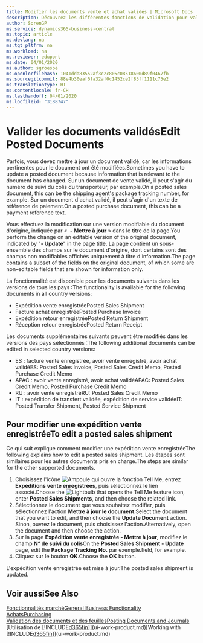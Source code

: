 ```yaml
---
title: Modifier les documents vente et achat validés | Microsoft Docs
description: Découvrez les différentes fonctions de validation pour valider les documents achat et comment mettre à jour les documents validés.
author: SorenGP
ms.service: dynamics365-business-central
ms.topic: article
ms.devlang: na
ms.tgt_pltfrm: na
ms.workload: na
ms.reviewer: edupont
ms.date: 04/01/2020
ms.author: sgroespe
ms.openlocfilehash: 1041dda83552af3c2c805c08518600d89f0467fb
ms.sourcegitcommit: 88e4b30eaf6fa32af0c1452ce2f85ff1111c75e2
ms.translationtype: HT
ms.contentlocale: fr-CH
ms.lasthandoff: 04/01/2020
ms.locfileid: "3188747"
---
```

# <a name="edit-posted-documents"></a><span data-ttu-id="18c5c-103">Valider les documents validés</span><span class="sxs-lookup"><span data-stu-id="18c5c-103">Edit Posted Documents</span></span>
<span data-ttu-id="18c5c-104">Parfois, vous devez mettre à jour un document validé, car les informations pertinentes pour le document ont été modifiées.</span><span class="sxs-lookup"><span data-stu-id="18c5c-104">Sometimes you have to update a posted document because information that is relevant to the document has changed.</span></span> <span data-ttu-id="18c5c-105">Sur un document de vente validé, il peut s'agir du numéro de suivi du colis du transporteur, par exemple.</span><span class="sxs-lookup"><span data-stu-id="18c5c-105">On a posted sales document, this can be the shipping agent's package tracking number, for example.</span></span> <span data-ttu-id="18c5c-106">Sur un document d'achat validé, il peut s'agir d'un texte de référence de paiement.</span><span class="sxs-lookup"><span data-stu-id="18c5c-106">On a posted purchase document, this can be a payment reference text.</span></span>

<span data-ttu-id="18c5c-107">Vous effectuez la modification sur une version modifiable du document d'origine, indiquée par «  **- Mettre à jour** » dans le titre de la page.</span><span class="sxs-lookup"><span data-stu-id="18c5c-107">You perform the change on an editable version of the original document, indicated by "**- Update**" in the page title.</span></span> <span data-ttu-id="18c5c-108">La page contient un sous-ensemble des champs sur le document d'origine, dont certains sont des champs non modifiables affichés uniquement à titre d'information.</span><span class="sxs-lookup"><span data-stu-id="18c5c-108">The page contains a subset of the fields on the original document, of which some are non-editable fields that are shown for information only.</span></span>

<span data-ttu-id="18c5c-109">La fonctionnalité est disponible pour les documents suivants dans les versions de tous les pays :</span><span class="sxs-lookup"><span data-stu-id="18c5c-109">The functionality is available for the following documents in all country versions:</span></span>
- <span data-ttu-id="18c5c-110">Expédition vente enregistrée</span><span class="sxs-lookup"><span data-stu-id="18c5c-110">Posted Sales Shipment</span></span>
- <span data-ttu-id="18c5c-111">Facture achat enregistrée</span><span class="sxs-lookup"><span data-stu-id="18c5c-111">Posted Purchase Invoice</span></span>
- <span data-ttu-id="18c5c-112">Expédition retour enregistrée</span><span class="sxs-lookup"><span data-stu-id="18c5c-112">Posted Return Shipment</span></span>
- <span data-ttu-id="18c5c-113">Réception retour enregistrée</span><span class="sxs-lookup"><span data-stu-id="18c5c-113">Posted Return Receipt</span></span>

<span data-ttu-id="18c5c-114">Les documents supplémentaires suivants peuvent être modifiés dans les versions des pays sélectionnés :</span><span class="sxs-lookup"><span data-stu-id="18c5c-114">The following additional documents can be edited in selected country versions:</span></span>
- <span data-ttu-id="18c5c-115">ES : facture vente enregistrée, avoir vente enregistré, avoir achat validé</span><span class="sxs-lookup"><span data-stu-id="18c5c-115">ES: Posted Sales Invoice, Posted Sales Credit Memo, Posted Purchase Credit Memo</span></span>
- <span data-ttu-id="18c5c-116">APAC : avoir vente enregistré, avoir achat validé</span><span class="sxs-lookup"><span data-stu-id="18c5c-116">APAC: Posted Sales Credit Memo, Posted Purchase Credit Memo</span></span>
- <span data-ttu-id="18c5c-117">RU : avoir vente enregistré</span><span class="sxs-lookup"><span data-stu-id="18c5c-117">RU: Posted Sales Credit Memo</span></span>
- <span data-ttu-id="18c5c-118">IT : expédition de transfert validée, expédition de service validée</span><span class="sxs-lookup"><span data-stu-id="18c5c-118">IT: Posted Transfer Shipment, Posted Service Shipment</span></span>

## <a name="to-edit-a-posted-sales-shipment"></a><span data-ttu-id="18c5c-119">Pour modifier une expédition vente enregistrée</span><span class="sxs-lookup"><span data-stu-id="18c5c-119">To edit a posted sales shipment</span></span>
<span data-ttu-id="18c5c-120">Ce qui suit explique comment modifier une expédition vente enregistrée</span><span class="sxs-lookup"><span data-stu-id="18c5c-120">The following explains how to edit a posted sales shipment.</span></span> <span data-ttu-id="18c5c-121">Les étapes sont similaires pour les autres documents pris en charge.</span><span class="sxs-lookup"><span data-stu-id="18c5c-121">The steps are similar for the other supported documents.</span></span>

1. <span data-ttu-id="18c5c-122">Choisissez l'icône ![Ampoule qui ouvre la fonction Tell Me](media/ui-search/search_small.png "Dites-moi ce que vous voulez faire"), entrez **Expéditions vente enregistrées**, puis sélectionnez le lien associé.</span><span class="sxs-lookup"><span data-stu-id="18c5c-122">Choose the ![Lightbulb that opens the Tell Me feature](media/ui-search/search_small.png "Tell me what you want to do") icon, enter **Posted Sales Shipments**, and then choose the related link.</span></span>
2. <span data-ttu-id="18c5c-123">Sélectionnez le document que vous souhaitez modifier, puis sélectionnez l'action **Mettre à jour le document**.</span><span class="sxs-lookup"><span data-stu-id="18c5c-123">Select the document that you want to edit, and then choose the **Update Document** action.</span></span> <span data-ttu-id="18c5c-124">Sinon, ouvrez le document, puis choisissez l'action.</span><span class="sxs-lookup"><span data-stu-id="18c5c-124">Alternatively, open the document and then choose the action.</span></span>
3. <span data-ttu-id="18c5c-125">Sur la page **Expédition vente enregistrée - Mettre à jour**, modifiez le champ **N° de suivi du colis**</span><span class="sxs-lookup"><span data-stu-id="18c5c-125">On the **Posted Sales Shipment - Update** page, edit the **Package Tracking No.**</span></span> <span data-ttu-id="18c5c-126">par exemple.</span><span class="sxs-lookup"><span data-stu-id="18c5c-126">field, for example.</span></span>
4. <span data-ttu-id="18c5c-127">Cliquez sur le bouton **OK**.</span><span class="sxs-lookup"><span data-stu-id="18c5c-127">Choose the **OK** button.</span></span>

<span data-ttu-id="18c5c-128">L'expédition vente enregistrée est mise à jour.</span><span class="sxs-lookup"><span data-stu-id="18c5c-128">The posted sales shipment is updated.</span></span>

## <a name="see-also"></a><span data-ttu-id="18c5c-129">Voir aussi</span><span class="sxs-lookup"><span data-stu-id="18c5c-129">See Also</span></span>
[<span data-ttu-id="18c5c-130">Fonctionnalités marché</span><span class="sxs-lookup"><span data-stu-id="18c5c-130">General Business Functionality</span></span>](ui-across-business-areas.md)  
[<span data-ttu-id="18c5c-131">Achats</span><span class="sxs-lookup"><span data-stu-id="18c5c-131">Purchasing</span></span>](purchasing-manage-purchasing.md)  
[<span data-ttu-id="18c5c-132">Validation des documents et des feuilles</span><span class="sxs-lookup"><span data-stu-id="18c5c-132">Posting Documents and Journals</span></span>](ui-post-documents-journals.md)  
<span data-ttu-id="18c5c-133">[Utilisation de [!INCLUDE[d365fin](includes/d365fin_md.md)]](ui-work-product.md)</span><span class="sxs-lookup"><span data-stu-id="18c5c-133">[Working with [!INCLUDE[d365fin](includes/d365fin_md.md)]](ui-work-product.md)</span></span>
